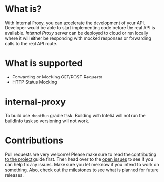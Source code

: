 
# What is?

With Internal Proxy, you can accelerate the development of your API. Developer would be able to start implementing code before the real API is available. 
*Internal Proxy* server can be deployed to cloud or ran locally where it will either be responding with mocked responses or forwarding calls to the real API route. 

# What is supported

 - Forwarding or Mocking GET/POST Requests
 - HTTP Status Mocking

# internal-proxy

To build use `:bootRun` gradle task. Building with InteliJ will not run the buildInfo task so versioning will not work.

# Contributions

Pull requests are very welcome! Please make sure to read the [contributing to the project](https://github.com/tabilzad/internal-proxy/wiki/) guide first. 
Then head over to the [open issues](https://github.com/tabilzad/internat-proxy/issues?state=open) to see if you can help fix any issues. 
Make sure you let me know if you intend to work on something. Also, check out the [milestones](https://github.com/) to see what is planned for future releases.